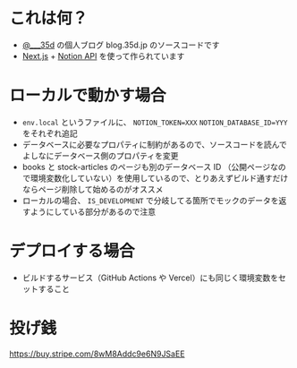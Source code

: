 # これは何？
 - [@___35d](https://twitter.com/___35d) の個人ブログ blog.35d.jp のソースコードです
 - [Next.js](https://nextjs.org/) + [Notion API](https://developers.notion.com/) を使って作られています

# ローカルで動かす場合
- `env.local` というファイルに、 `NOTION_TOKEN=XXX` `NOTION_DATABASE_ID=YYY` をそれぞれ追記
- データベースに必要なプロパティに制約があるので、ソースコードを読んでよしなにデータベース側のプロパティを変更
- books と stock-articles のページも別のデータベース ID （公開ページなので環境変数化していない）を使用しているので、とりあえずビルド通すだけならページ削除して始めるのがオススメ
- ローカルの場合、 `IS_DEVELOPMENT` で分岐してる箇所でモックのデータを返すようにしている部分があるので注意


# デプロイする場合
- ビルドするサービス（GitHub Actions や Vercel）にも同じく環境変数をセットすること

# 投げ銭
https://buy.stripe.com/8wM8Addc9e6N9JSaEE
